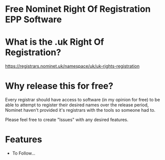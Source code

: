 # Free Nominet Right Of Registration EPP Software


# What is the .uk Right Of Registration?
https://registrars.nominet.uk/namespace/uk/uk-rights-registration

# Why release this for free?

Every registrar should have access to software (in my opinion for free) to be able to attempt to register their desired names over the release period, Nominet haven't provided it's registrars with the tools so someone had to.

Please feel free to create "Issues" with any desired features.

# Features

- To Follow...
